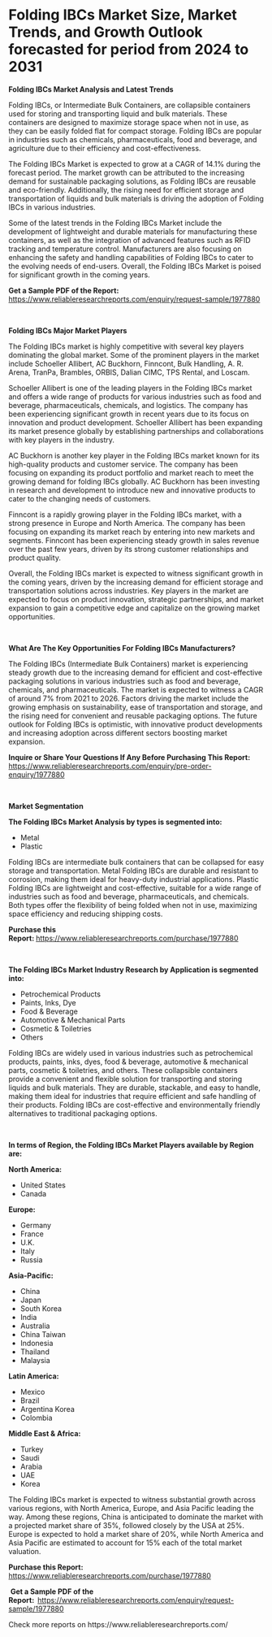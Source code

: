 <p><h1>Folding IBCs Market Size, Market Trends, and Growth Outlook forecasted for period from 2024 to 2031</h1></p><p><strong>Folding IBCs Market Analysis and Latest Trends</strong></p>
<p><p>Folding IBCs, or Intermediate Bulk Containers, are collapsible containers used for storing and transporting liquid and bulk materials. These containers are designed to maximize storage space when not in use, as they can be easily folded flat for compact storage. Folding IBCs are popular in industries such as chemicals, pharmaceuticals, food and beverage, and agriculture due to their efficiency and cost-effectiveness.</p><p>The Folding IBCs Market is expected to grow at a CAGR of 14.1% during the forecast period. The market growth can be attributed to the increasing demand for sustainable packaging solutions, as Folding IBCs are reusable and eco-friendly. Additionally, the rising need for efficient storage and transportation of liquids and bulk materials is driving the adoption of Folding IBCs in various industries.</p><p>Some of the latest trends in the Folding IBCs Market include the development of lightweight and durable materials for manufacturing these containers, as well as the integration of advanced features such as RFID tracking and temperature control. Manufacturers are also focusing on enhancing the safety and handling capabilities of Folding IBCs to cater to the evolving needs of end-users. Overall, the Folding IBCs Market is poised for significant growth in the coming years.</p></p>
<p><strong>Get a Sample PDF of the Report:&nbsp;</strong> <a href="https://www.reliableresearchreports.com/enquiry/request-sample/1977880">https://www.reliableresearchreports.com/enquiry/request-sample/1977880</a></p>
<p>&nbsp;</p>
<p><strong>Folding IBCs Major Market Players</strong></p>
<p><p>The Folding IBCs market is highly competitive with several key players dominating the global market. Some of the prominent players in the market include Schoeller Allibert, AC Buckhorn, Finncont, Bulk Handling, A. R. Arena, TranPa, Brambles, ORBIS, Dalian CIMC, TPS Rental, and Loscam.</p><p>Schoeller Allibert is one of the leading players in the Folding IBCs market and offers a wide range of products for various industries such as food and beverage, pharmaceuticals, chemicals, and logistics. The company has been experiencing significant growth in recent years due to its focus on innovation and product development. Schoeller Allibert has been expanding its market presence globally by establishing partnerships and collaborations with key players in the industry.</p><p>AC Buckhorn is another key player in the Folding IBCs market known for its high-quality products and customer service. The company has been focusing on expanding its product portfolio and market reach to meet the growing demand for folding IBCs globally. AC Buckhorn has been investing in research and development to introduce new and innovative products to cater to the changing needs of customers.</p><p>Finncont is a rapidly growing player in the Folding IBCs market, with a strong presence in Europe and North America. The company has been focusing on expanding its market reach by entering into new markets and segments. Finncont has been experiencing steady growth in sales revenue over the past few years, driven by its strong customer relationships and product quality.</p><p>Overall, the Folding IBCs market is expected to witness significant growth in the coming years, driven by the increasing demand for efficient storage and transportation solutions across industries. Key players in the market are expected to focus on product innovation, strategic partnerships, and market expansion to gain a competitive edge and capitalize on the growing market opportunities.</p></p>
<p>&nbsp;</p>
<p><strong>What Are The Key Opportunities For Folding IBCs Manufacturers?</strong></p>
<p><p>The Folding IBCs (Intermediate Bulk Containers) market is experiencing steady growth due to the increasing demand for efficient and cost-effective packaging solutions in various industries such as food and beverage, chemicals, and pharmaceuticals. The market is expected to witness a CAGR of around 7% from 2021 to 2026. Factors driving the market include the growing emphasis on sustainability, ease of transportation and storage, and the rising need for convenient and reusable packaging options. The future outlook for Folding IBCs is optimistic, with innovative product developments and increasing adoption across different sectors boosting market expansion.</p></p>
<p><strong>Inquire or Share Your Questions If Any Before Purchasing This Report:</strong> <a href="https://www.reliableresearchreports.com/enquiry/pre-order-enquiry/1977880">https://www.reliableresearchreports.com/enquiry/pre-order-enquiry/1977880</a></p>
<p>&nbsp;</p>
<p><strong>Market Segmentation</strong></p>
<p><strong>The Folding IBCs Market Analysis by types is segmented into:</strong></p>
<p><ul><li>Metal</li><li>Plastic</li></ul></p>
<p><p>Folding IBCs are intermediate bulk containers that can be collapsed for easy storage and transportation. Metal Folding IBCs are durable and resistant to corrosion, making them ideal for heavy-duty industrial applications. Plastic Folding IBCs are lightweight and cost-effective, suitable for a wide range of industries such as food and beverage, pharmaceuticals, and chemicals. Both types offer the flexibility of being folded when not in use, maximizing space efficiency and reducing shipping costs.</p></p>
<p><strong>Purchase this Report:&nbsp;</strong><a href="https://www.reliableresearchreports.com/purchase/1977880">https://www.reliableresearchreports.com/purchase/1977880</a></p>
<p>&nbsp;</p>
<p><strong>The Folding IBCs Market Industry Research by Application is segmented into:</strong></p>
<p><ul><li>Petrochemical Products</li><li>Paints, Inks, Dye</li><li>Food & Beverage</li><li>Automotive & Mechanical Parts</li><li>Cosmetic & Toiletries</li><li>Others</li></ul></p>
<p><p>Folding IBCs are widely used in various industries such as petrochemical products, paints, inks, dyes, food & beverage, automotive & mechanical parts, cosmetic & toiletries, and others. These collapsible containers provide a convenient and flexible solution for transporting and storing liquids and bulk materials. They are durable, stackable, and easy to handle, making them ideal for industries that require efficient and safe handling of their products. Folding IBCs are cost-effective and environmentally friendly alternatives to traditional packaging options.</p></p>
<p>&nbsp;</p>
<p><strong>In terms of Region, the Folding IBCs Market Players available by Region are:</strong></p>
<p>
    <p> <strong> North America: </strong>
        <ul>
            <li>United States</li>
            <li>Canada</li>
        </ul>
        </p> 
    <p> <strong> Europe: </strong>
        <ul>
            <li>Germany</li>
            <li>France</li>
            <li>U.K.</li>
            <li>Italy</li>
            <li>Russia</li>
        </ul>
        </p> 
    <p> <strong> Asia-Pacific: </strong>
        <ul>
            <li>China</li>
            <li>Japan</li>
            <li>South Korea</li>
            <li>India</li>
            <li>Australia</li>
            <li>China Taiwan</li>
            <li>Indonesia</li>
            <li>Thailand</li>
            <li>Malaysia</li>
        </ul>
        </p> 
    <p> <strong> Latin America: </strong>
        <ul>
            <li>Mexico</li>
            <li>Brazil</li>
            <li>Argentina Korea</li>
            <li>Colombia</li>
        </ul>
        </p> 
    <p> <strong> Middle East & Africa: </strong>
        <ul>
            <li>Turkey</li>
            <li>Saudi</li>
            <li>Arabia</li>
            <li>UAE</li>
            <li>Korea</li>
        </ul>
    </p>
    </p>
<p><p>The Folding IBCs market is expected to witness substantial growth across various regions, with North America, Europe, and Asia Pacific leading the way. Among these regions, China is anticipated to dominate the market with a projected market share of 35%, followed closely by the USA at 25%. Europe is expected to hold a market share of 20%, while North America and Asia Pacific are estimated to account for 15% each of the total market valuation.</p></p>
<p><strong>Purchase this Report: </strong><a href="https://www.reliableresearchreports.com/purchase/1977880">https://www.reliableresearchreports.com/purchase/1977880</a></p>
<p>&nbsp;<strong>Get a Sample PDF of the Report:&nbsp;&nbsp;</strong><a href="https://www.reliableresearchreports.com/enquiry/request-sample/1977880">https://www.reliableresearchreports.com/enquiry/request-sample/1977880</a></p>
<p><strong></strong></p>
<p>Check more reports on https://www.reliableresearchreports.com/</p>